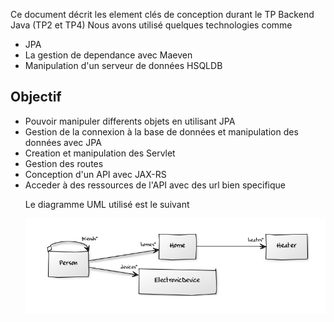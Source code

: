 Ce document décrit les element clés de conception durant le TP Backend Java (TP2 et TP4)
Nous avons utilisé quelques technologies comme
- JPA
- La gestion de dependance avec Maeven
- Manipulation d'un serveur de données HSQLDB

<h2>Objectif</h2>
<ul>
  <li> Pouvoir manipuler differents objets en utilisant JPA</li>
  <li> Gestion de la connexion à la base de données et manipulation des données avec JPA</li>
  <li> Creation et manipulation des Servlet</li>
  <li> Gestion des routes</li>
  <li> Conception d'un API avec JAX-RS</li>
  <li> Acceder à des ressources de l'API avec des url bien specifique</li>

Le diagramme UML utilisé est le suivant

<img src="./images/class_diagram.PNG"/>




